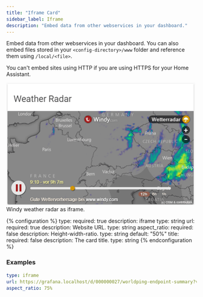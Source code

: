 ```yaml
---
title: "Iframe Card"
sidebar_label: Iframe
description: "Embed data from other webservices in your dashboard."
---
```


Embed data from other webservices in your dashboard. You can also embed files stored in your `<config-directory>/www` folder and reference them using `/local/<file>`.

<div class='note warning'>
You can't embed sites using HTTP if you are using HTTPS for your Home Assistant.
</div>

<p class='img'>
  <img width="500" src='/images/lovelace/lovelace_iframe.png' alt='Windy weather radar as iframe'>
  Windy weather radar as iframe.
</p>

{% configuration %}
type:
  required: true
  description: iframe
  type: string
url:
  required: true
  description: Website URL.
  type: string
aspect_ratio:
  required: false
  description: Height-width-ratio.
  type: string
  default: "50%"
title:
  required: false
  description: The card title.
  type: string
{% endconfiguration %}

### Examples

```yaml
type: iframe
url: https://grafana.localhost/d/000000027/worldping-endpoint-summary?var-probe=All&panelId=2&fullscreen&orgId=3&theme=light
aspect_ratio: 75%
```
